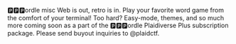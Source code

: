 🅿️🅿️🅿️ordle
misc
Web is out, retro is in. Play your favorite word game from the comfort of your terminal! Too hard? Easy-mode, themes, and so much more coming soon as a part of the 🅿️🅿️🅿️ordle Plaidiverse Plus subscription package. Please send buyout inquiries to @plaidctf.
